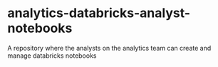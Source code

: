 # analytics-databricks-analyst-notebooks
A repository where the analysts on the analytics team can create and manage databricks notebooks
